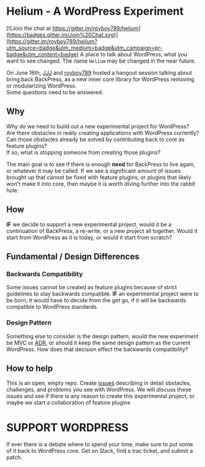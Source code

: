# Helium - A WordPress Experiment

[![Join the chat at https://gitter.im/royboy789/helium](https://badges.gitter.im/Join%20Chat.svg)](https://gitter.im/royboy789/helium?utm_source=badge&utm_medium=badge&utm_campaign=pr-badge&utm_content=badge)
A place to talk about WordPress, what you want to see changed. The name `Helium` may be changed in the near future.
  
On June 16th, [JJJ](https://twitter.com/JJJ) and [royboy789](https://twitter.com/royboy789) hosted a hangout session talking about bring back BackPress, as a new inner core library for WordPress removing or modularizing WordPress.  
Some questions need to be answered.

## Why
Why do we need to build out a new experimental project for WordPress?  
Are there obstacles in really creating applications with WordPress currently?  
Can those obstacles already be solved by contributing back to core as feature plugins?  
If so, what is stopping someone from creating those plugins?
  
The main goal is to see if there is enough __need__ for BackPress to live again, or whatever it may be called. If we see a significant amount of issues brought up that cannot be fixed with feature plugins, or plugins that likely won't make it into core, then maybe it is worth diving further into the rabbit hole.

## How
__IF__ we decide to support a new experimental project, would it be a continuation of BackPress, a re-write, or a new project all together. Would it start from WordPress as it is today, or would it start from scratch?
  
## Fundamental / Design Differences
### Backwards Compatibility
Some issues cannot be created as feature plugins because of strict guidelines to stay backwards compatible. __IF__ an experimental project were to be born, it would have to decide from the get go, if it will be backwards compatible to WordPress standards.
### Design Pattern
Something else to consider is the design pattern, would the new experiment be MVC or [ADR](http://carlalexander.ca/thoughts-wordpress-and-mvc-pattern/), or should it keep the same design pattern as the current WordPress. How does that decision effect the backwards compatibility?

## How to help
This is an open, empty repo. Create [issues](https://github.com/royboy789/the-wp-experiment/issues) describing in detail obstacles, challenges, and problems you see with WordPress. We will discuss these issues and see if there is any reason to create this experimental project, or maybe we start a collaboration of feature plugins 

# SUPPORT WORDPRESS 
If ever there is a debate where to spend your time, make sure to put some of it back to WordPress core. Get on Slack, find a trac ticket, and submit a patch. 
